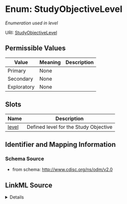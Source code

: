 # Enum: StudyObjectiveLevel




_Enumeration used in level_



URI: [StudyObjectiveLevel](StudyObjectiveLevel)

## Permissible Values

| Value | Meaning | Description |
| --- | --- | --- |
| Primary | None |  |
| Secondary | None |  |
| Exploratory | None |  |




## Slots

| Name | Description |
| ---  | --- |
| [level](level.md) | Defined level for the Study Objective |






## Identifier and Mapping Information







### Schema Source


* from schema: http://www.cdisc.org/ns/odm/v2.0




## LinkML Source

<details>
```yaml
name: StudyObjectiveLevel
description: Enumeration used in level
from_schema: http://www.cdisc.org/ns/odm/v2.0
rank: 1000
permissible_values:
  Primary:
    text: Primary
    is_a: StudyObjectiveLevel
  Secondary:
    text: Secondary
    is_a: StudyObjectiveLevel
  Exploratory:
    text: Exploratory
    is_a: StudyObjectiveLevel

```
</details>
